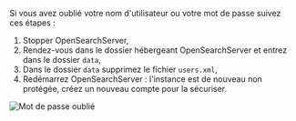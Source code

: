Si vous avez oublié votre nom d'utilisateur ou votre mot de passe suivez ces étapes :

1. Stopper OpenSearchServer,
2. Rendez-vous dans le dossier hébergeant OpenSearchServer et entrez dans le dossier `data`,
3. Dans le dossier `data` supprimez le fichier `users.xml`,
4. Redémarrez OpenSearchServer : l'instance est de nouveau non protégée, créez un nouveau compte pour la sécuriser.

![Mot de passe oublié](forgot_your_user_name_and_password.png)